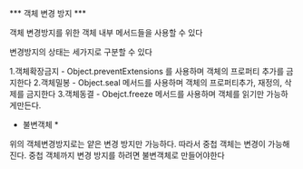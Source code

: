 *** 객체 변경 방지 ***

객체 변경방지를 위한 객체 내부 메서드들을 사용할 수 있다

변경방지의 상태는 세가지로 구분할 수 있다

1.객체확장금지 - Object.preventExtensions 를 사용하며 객체의 프로퍼티 추가를 금지한다
2.객체밀봉 - Object.seal 메서드를 사용하며 객체의 프로퍼티추가, 재정의, 삭제를 금지한다
3.객체동결 - Obejct.freeze 메서드를 사용하며 객체를 읽기만 가능하게만든다.

* 불변객체 *

위의 객체변경방지로는 얕은 변경 방지만 가능하다.
따라서 중첩 객체는 변경이 가능해진다.
중첩 객체까지 변경 방지를 하려면 불변객체로 만들어야한다 